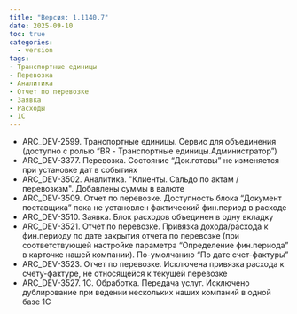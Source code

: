 ```yaml
---
title: "Версия: 1.1140.7"
date: 2025-09-10
toc: true
categories:
  - version
tags:
- Транспортные единицы
- Перевозка
- Аналитика
- Отчет по перевозке
- Заявка
- Расходы
- 1С
---
```


-   ARC_DEV-2599. Транспортные единицы. Сервис для объединения (доступно с ролью “BR - Транспортные единицы.Администратор”)
-   ARC_DEV-3377. Перевозка. Состояние “Док.готовы” не изменяется при установке дат в событиях
-   ARC_DEV-3502. Аналитика. "Клиенты. Сальдо по актам / перевозкам". Добавлены суммы в валюте
-   ARC_DEV-3509. Отчет по перевозке. Доступность блока “Документ поставщика” пока не установлен фактический фин.период в расходе
-   ARC_DEV-3510. Заявка. Блок расходов объединен в одну вкладку
-   ARC_DEV-3521. Отчет по перевозке. Привязка дохода/расхода к фин.периоду по дате закрытия отчета по перевозке (при соответствующей настройке параметра “Определение фин.периода” в карточке нашей компании). По-умолчанию “По дате счет-фактуры”
-   ARC_DEV-3523. Отчет по перевозке. Исключена привязка расхода к счету-фактуре, не относящейся к текущей перевозке
-   ARC_DEV-3527. 1С. Обработка. Передача услуг. Исключено дублирование при ведении нескольких наших компаний в одной базе 1С

